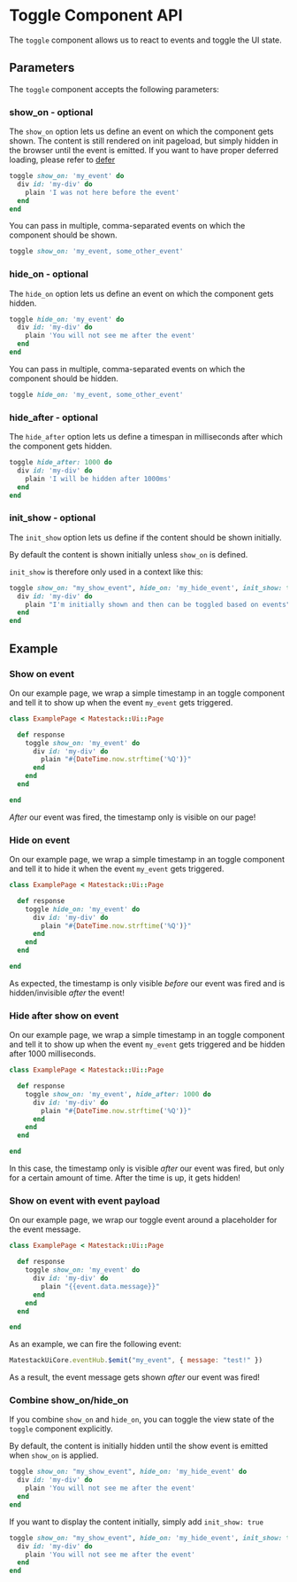 # Toggle Component API

The `toggle` component allows us to react to events and toggle the UI state.

## Parameters

The `toggle` component accepts the following parameters:

### show\_on - optional

The `show_on` option lets us define an event on which the component gets shown. The content is still rendered on init pageload, but simply hidden in the browser until the event is emitted. If you want to have proper deferred loading, please refer to [defer](toggle-component-api.md#defer)

```ruby
toggle show_on: 'my_event' do
  div id: 'my-div' do
    plain 'I was not here before the event'
  end
end
```

You can pass in multiple, comma-separated events on which the component should be shown.

```ruby
toggle show_on: 'my_event, some_other_event'
```

### hide\_on - optional

The `hide_on` option lets us define an event on which the component gets hidden.

```ruby
toggle hide_on: 'my_event' do
  div id: 'my-div' do
    plain 'You will not see me after the event'
  end
end
```

You can pass in multiple, comma-separated events on which the component should be hidden.

```ruby
toggle hide_on: 'my_event, some_other_event'
```

### hide\_after - optional

The `hide_after` option lets us define a timespan in milliseconds after which the component gets hidden.

```ruby
toggle hide_after: 1000 do
  div id: 'my-div' do
    plain 'I will be hidden after 1000ms'
  end
end
```

### init\_show - optional

The `init_show` option lets us define if the content should be shown initially.

By default the content is shown initially unless `show_on` is defined.

`init_show` is therefore only used in a context like this:

```ruby
toggle show_on: "my_show_event", hide_on: 'my_hide_event', init_show: true do
  div id: 'my-div' do
    plain "I'm initially shown and then can be toggled based on events"
  end
end
```

## Example

### Show on event

On our example page, we wrap a simple timestamp in an toggle component and tell it to show up when the event `my_event` gets triggered.

```ruby
class ExamplePage < Matestack::Ui::Page

  def response
    toggle show_on: 'my_event' do
      div id: 'my-div' do
        plain "#{DateTime.now.strftime('%Q')}"
      end
    end
  end

end
```

_After_ our event was fired, the timestamp only is visible on our page!

### Hide on event

On our example page, we wrap a simple timestamp in an toggle component and tell it to hide it when the event `my_event` gets triggered.

```ruby
class ExamplePage < Matestack::Ui::Page

  def response
    toggle hide_on: 'my_event' do
      div id: 'my-div' do
        plain "#{DateTime.now.strftime('%Q')}"
      end
    end
  end

end
```

As expected, the timestamp is only visible _before_ our event was fired and is hidden/invisible _after_ the event!

### Hide after show on event

On our example page, we wrap a simple timestamp in an toggle component and tell it to show up when the event `my_event` gets triggered and be hidden after 1000 milliseconds.

```ruby
class ExamplePage < Matestack::Ui::Page

  def response
    toggle show_on: 'my_event', hide_after: 1000 do
      div id: 'my-div' do
        plain "#{DateTime.now.strftime('%Q')}"
      end
    end
  end

end
```

In this case, the timestamp only is visible _after_ our event was fired, but only for a certain amount of time. After the time is up, it gets hidden!

### Show on event with event payload

On our example page, we wrap our toggle event around a placeholder for the event message.

```ruby
class ExamplePage < Matestack::Ui::Page

  def response
    toggle show_on: 'my_event' do
      div id: 'my-div' do
        plain "{{event.data.message}}"
      end
    end
  end

end
```

As an example, we can fire the following event:

```javascript
MatestackUiCore.eventHub.$emit("my_event", { message: "test!" })
```

As a result, the event message gets shown _after_ our event was fired!

### Combine show\_on/hide\_on

If you combine `show_on` and `hide_on`, you can toggle the view state of the `toggle` component explicitly.

By default, the content is initially hidden until the show event is emitted when `show_on` is applied.

```ruby
toggle show_on: "my_show_event", hide_on: 'my_hide_event' do
  div id: 'my-div' do
    plain 'You will not see me after the event'
  end
end
```

If you want to display the content initially, simply add `init_show: true`

```ruby
toggle show_on: "my_show_event", hide_on: 'my_hide_event', init_show: true do
  div id: 'my-div' do
    plain 'You will not see me after the event'
  end
end
```

